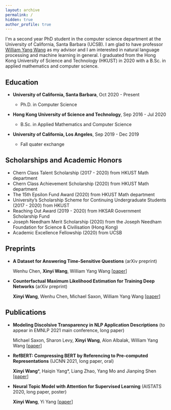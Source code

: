 ```yaml
---
layout: archive
permalink: /
hidden: true
author_profile: true
---
```


I'm a second year PhD student in the computer science department at the University of California, Santa Barbara (UCSB). I am glad to have professor [William Yang Wang](https://sites.cs.ucsb.edu/~william/index.html) as my advisor and I am interested in natural language processing and machine learning in general. I graduated from the Hong Kong University of Science and Technology (HKUST) in 2020 with a B.Sc. in applied mathematics and computer science. 
<!-- I was on exchange at the University of California, Los Angeles (UCLA) from September to December, 2019.  -->
<!-- I also had the fortune to work with [Yi Yang](http://yya518.github.io/) and [Prof. Yuan Yao](https://yao-lab.github.io/).  -->
<!-- \[[CV](/pdf/Resume.pdf)\]  -->

## Education 
* **University of California, Santa Barbara**, Oct 2020 - Present
  * Ph.D. in Computer Science

* **Hong Kong University of Science and Technology**, Sep 2016 - Jul 2020
  * B.Sc. in Applied Mathematics and Computer Science
  <!-- * CGA: 3.74/4.30  -->
  <!-- \[[transcript](/pdf/HKUST_transcript.pdf)\] -->
  <!-- * Capstone Project Supervisor: Prof. Yuan, Yao  -->

* **University of California, Los Angeles**, Sep 2019 - Dec 2019
  * Fall quater exchange
  <!-- * CGA: 3.90/4.00 (Dean's Honors List)  -->
  <!-- \[[transcript](/pdf/UCLA_transcript.pdf)\] -->

## Scholarships and Academic Honors

* Chern Class Talent Scholarship (2017 - 2020) from HKUST Math department
* Chern Class Achievement Scholarship (2020) from HKUST Math department
* The 15th Epsilon Fund Award (2020) from HKUST Math department
* University’s Scholarship Scheme for Continuing Undergraduate Students (2017 - 2020) from HKUST
* Reaching Out Award (2019 - 2020) from HKSAR Government Scholarship Fund
* Joseph Needham Merit Scholarship (2020) from the Joseph Needham Foundation for Science & Civilisation (Hong Kong) 
* Academic Excellence Fellowship (2020) from UCSB

## Preprints

* **A Dataset for Answering Time-Sensitive Questions** (arXiv preprint)

  Wenhu Chen, **Xinyi Wang**, William Yang Wang \[[paper](https://arxiv.org/abs/2108.06314)\]

* **Counterfactual Maximum Likelihood Estimation for Training Deep Networks** (arXiv preprint)

  **Xinyi Wang**, Wenhu Chen, Michael Saxon, William Yang Wang \[[paper](https://arxiv.org/abs/2106.03831)\]

## Publications

* **Modeling Discolsive Transparency in NLP Application Descriptions** (to appear in EMNLP 2021 main conference, long paper)

  Michael Saxon, Sharon Levy, **Xinyi Wang**, Alon Albalak, William Yang Wang \[[paper](https://arxiv.org/abs/2101.00433)\]

* **RefBERT: Compressing BERT by Referencing to Pre-computed Representations** (IJCNN 2021, long paper, oral)

  **Xinyi Wang**\*, Haiqin Yang\*, Liang Zhao, Yang Mo and Jianping Shen \[[paper](https://arxiv.org/abs/2106.08898)\]

* **Neural Topic Model with Attention for Supervised Learning** (AISTATS 2020, long paper, poster)

  **Xinyi Wang**, Yi Yang \[[paper](http://proceedings.mlr.press/v108/wang20c.html)\]

<!-- * **Direct Proof of the Formation of Droplet Surface Shape and the Principle of Minimizing Free Energy** (College Physics. Sep. 2020)

  Kang Jin, **Xinyi Wang**, Kaihang Gui -->
